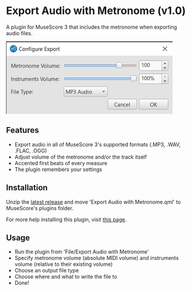 # Export Audio with Metronome (v1.0)
A plugin for MuseScore 3 that includes the metronome when exporting audio files.

![Usage example](example.png "Usage example")

## Features
- Export audio in all of MuseScore 3's supported formats (.MP3, .WAV, .FLAC, .OGG)
- Adjust volume of the metronome and/or the track itself
- Accented first beats of every measure
- The plugin remembers your settings

## Installation
Unzip the [latest release](https://github.com/XiaoMigros/metronome-audio-export/releases/tag/v1.0) and move 'Export Audio with Metronome.qml' to MuseScore's plugins folder.

For more help installing this plugin, visit [this page](https://musescore.org/en/handbook/3/plugins#installation).

## Usage
- Run the plugin from 'File/Export Audio with Metronome'
- Specify metronome volume (absolute MIDI volume) and instruments volume (relative to their existing volume)
- Choose an output file type
- Choose where and what to write the file to
- Done!
